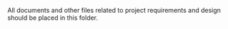 All documents and other files related to project requirements and design should be placed in this folder.
